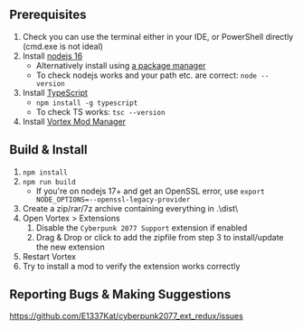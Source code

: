 ## Prerequisites

1. Check you can use the terminal either in your IDE, or PowerShell directly (cmd.exe is not ideal)
2. Install [nodejs 16](https://nodejs.org/en/download/)
   - Alternatively install using [a package manager](https://nodejs.org/en/download/package-manager/#windows)
   - To check nodejs works and your path etc. are correct: `node --version`
3. Install [TypeScript](https://www.typescriptlang.org/download/)
   - `npm install -g typescript`
   - To check TS works: `tsc --version`
4. Install [Vortex Mod Manager](https://www.nexusmods.com/about/vortex/)

## Build & Install

1. `npm install`
2. `npm run build`
   - If you're on nodejs 17+ and get an OpenSSL error, use `export NODE_OPTIONS=--openssl-legacy-provider`
3. Create a zip/rar/7z archive containing everything in .\dist\
4. Open Vortex > Extensions
   1. Disable the `Cyberpunk 2077 Support` extension if enabled
   2. Drag & Drop or click to add the zipfile from step 3 to install/update the new extension
5. Restart Vortex
6. Try to install a mod to verify the extension works correctly

## Reporting Bugs & Making Suggestions

https://github.com/E1337Kat/cyberpunk2077_ext_redux/issues
